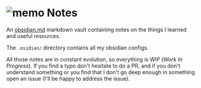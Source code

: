 
# ![memo](https://github.githubassets.com/images/icons/emoji/unicode/1f4dd.png) Notes
An [obsidian.md](https://obsidian.md/) markdown vault containing notes on the things I learned and useful resources.

The `.osidian/` directory contains all my obsidian configs.

All those notes are in constant evolution, so everything is WIP (*Work In Progress*). If you find a typo don't hesitate to do a PR, and if you don't understand something or you find that I don't go deep enough in something open an issue (I'll be happy to address the issue).
